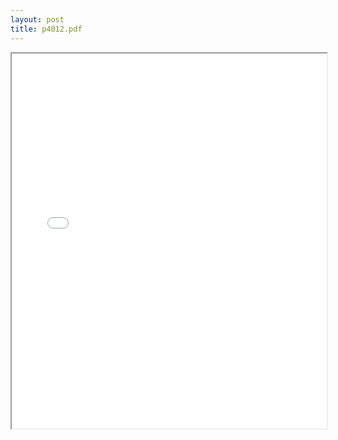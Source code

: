 ```yaml
---
layout: post
title: p4012.pdf
---
```


<div class="pdf-container">
<iframe src="/irs.ea/assets/pdfs/p4012.pdf" height="600" width="100%" allowFullScreen="true"></iframe>
</div>

